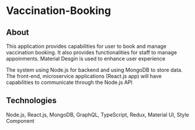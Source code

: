 # Vaccination-Booking

## About

This application provides capabilities for user to book and manage vaccination booking. It also provides functionalities for staff to manage appoinments. Material Desgin is used to enhance user experience

The system using Node.js for backend and using MongoDB to store data. The front-end, microservice applications (React.js app) will have capabilities to communicate through the Node.js API

## Technologies
Node.js, React.js, MongoDB, GraphQL, TypeScript, Redux, Material UI, Style Component
